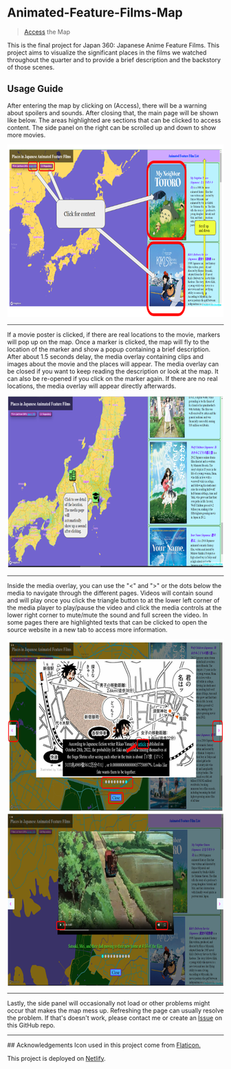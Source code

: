 # Animated-Feature-Films-Map

>  [Access](https://elaborate-crumble-7f08ba.netlify.app) the Map 

This is the final project for Japan 360: Japanese Anime Feature Films. This project aims to visualize the significant places in the films we watched throughout the quarter and to provide a brief description and the backstory of those scenes.

## Usage Guide
After entering the map by clicking on (Access), there will be a warning about spoilers and sounds. After closing that, the main page will be shown like below. The areas highlighted are sections that can be clicked to access content. The side panel on the right can be scrolled up and down to show more movies.

<img src="assets/guide/guide1.png"  width="800" height="400">
<hr>

If a movie poster is clicked, if there are real locations to the movie, markers will pop up on the map. Once a marker is clicked, the map will fly to the location of the marker and show a popup containing a brief description. After about 1.5 seconds delay, the media overlay containing clips and images about the movie and the places will appear. The media overlay can be closed if you want to keep reading the description or look at the map. It can also be re-opened if you click on the marker again. If there are no real locations, the media overlay will appear directly afterwards.

<img src="assets/guide/guide2.png"  width="800" height="400">
<hr>

Inside the media overlay, you can use the "<" and ">" or the dots below the media to navigate through the different pages. Videos will contain sound and will play once you click the triangle button to at the lower left corner of the media player to play/pause the video and click the media controls at the lower right corner to mute/mute the sound and full screen the video. In some pages there are highlighted texts that can be clicked to open the source website in a new tab to access more information.

<img src="assets/guide/guide3.png"  width="800" height="400">

<img src="assets/guide/guide4.png"  width="800" height="400">
<hr>
Lastly, the side panel will occasionally not load or other problems might occur that makes the map mess up. Refreshing the page can usually resolve the problem. If that's doesn't work, please contact me or create an <a href="https://github.com/Tj717/Animated-Feature-Films-Map/issues">Issue</a> on this GitHub repo.
<hr>
## Acknowledgements
 Icon used in this project come from <a href="https://www.flaticon.com/free-icons">Flaticon.</a>

 This project is deployed on [Netlify](https://app.netlify.com/).